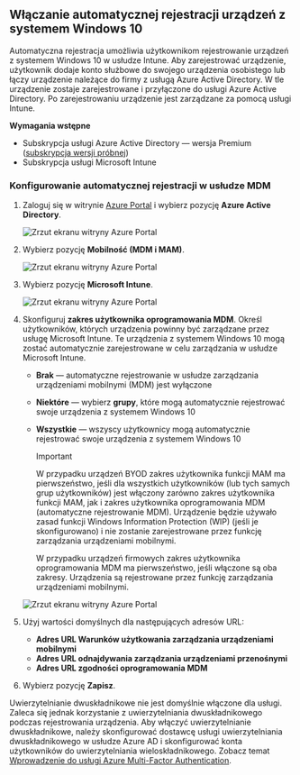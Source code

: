## <a name="enable-windows-10-automatic-enrollment"></a>Włączanie automatycznej rejestracji urządzeń z systemem Windows 10

Automatyczna rejestracja umożliwia użytkownikom rejestrowanie urządzeń z systemem Windows 10 w usłudze Intune. Aby zarejestrować urządzenie, użytkownik dodaje konto służbowe do swojego urządzenia osobistego lub łączy urządzenie należące do firmy z usługą Azure Active Directory. W tle urządzenie zostaje zarejestrowane i przyłączone do usługi Azure Active Directory. Po zarejestrowaniu urządzenie jest zarządzane za pomocą usługi Intune.

**Wymagania wstępne**
- Subskrypcja usługi Azure Active Directory — wersja Premium ([subskrypcja wersji próbnej](http://go.microsoft.com/fwlink/?LinkID=816845))
- Subskrypcja usługi Microsoft Intune


### <a name="configure-automatic-mdm-enrollment"></a>Konfigurowanie automatycznej rejestracji w usłudze MDM

1. Zaloguj się w witrynie [Azure Portal](https://portal.azure.com) i wybierz pozycję **Azure Active Directory**.

   ![Zrzut ekranu witryny Azure Portal](../media/auto-enroll-azure-main.png)

2. Wybierz pozycję **Mobilność (MDM i MAM)**.

   ![Zrzut ekranu witryny Azure Portal](../media/auto-enroll-mdm.png)

3. Wybierz pozycję **Microsoft Intune**.

   ![Zrzut ekranu witryny Azure Portal](../media/auto-enroll-intune.png)

4. Skonfiguruj **zakres użytkownika oprogramowania MDM**. Określ użytkowników, których urządzenia powinny być zarządzane przez usługę Microsoft Intune. Te urządzenia z systemem Windows 10 mogą zostać automatycznie zarejestrowane w celu zarządzania w usłudze Microsoft Intune.

   - **Brak** — automatyczne rejestrowanie w usłudze zarządzania urządzeniami mobilnymi (MDM) jest wyłączone
   - **Niektóre** — wybierz **grupy**, które mogą automatycznie rejestrować swoje urządzenia z systemem Windows 10
   - **Wszystkie** — wszyscy użytkownicy mogą automatycznie rejestrować swoje urządzenia z systemem Windows 10

      > [!IMPORTANT]
      > W przypadku urządzeń BYOD zakres użytkownika funkcji MAM ma pierwszeństwo, jeśli dla wszystkich użytkowników (lub tych samych grup użytkowników) jest włączony zarówno zakres użytkownika funkcji MAM, jak i zakres użytkownika oprogramowania MDM (automatyczne rejestrowanie MDM). Urządzenie będzie używało zasad funkcji Windows Information Protection (WIP) (jeśli je skonfigurowano) i nie zostanie zarejestrowane przez funkcję zarządzania urządzeniami mobilnymi.
      >
      > W przypadku urządzeń firmowych zakres użytkownika oprogramowania MDM ma pierwszeństwo, jeśli włączone są oba zakresy. Urządzenia są rejestrowane przez funkcję zarządzania urządzeniami mobilnymi.

   ![Zrzut ekranu witryny Azure Portal](../media/auto-enroll-scope.png)

5. Użyj wartości domyślnych dla następujących adresów URL:
    - **Adres URL Warunków użytkowania zarządzania urządzeniami mobilnymi**
    - **Adres URL odnajdywania zarządzania urządzeniami przenośnymi**
    - **Adres URL zgodności oprogramowania MDM**

6. Wybierz pozycję **Zapisz**.

Uwierzytelnianie dwuskładnikowe nie jest domyślnie włączone dla usługi. Zaleca się jednak korzystanie z uwierzytelniania dwuskładnikowego podczas rejestrowania urządzenia. Aby włączyć uwierzytelnianie dwuskładnikowe, należy skonfigurować dostawcę usługi uwierzytelniania dwuskładnikowego w usłudze Azure AD i skonfigurować konta użytkowników do uwierzytelniania wieloskładnikowego. Zobacz temat [Wprowadzenie do usługi Azure Multi-Factor Authentication](https://docs.microsoft.com/azure/multi-factor-authentication/multi-factor-authentication-get-started-cloud).
